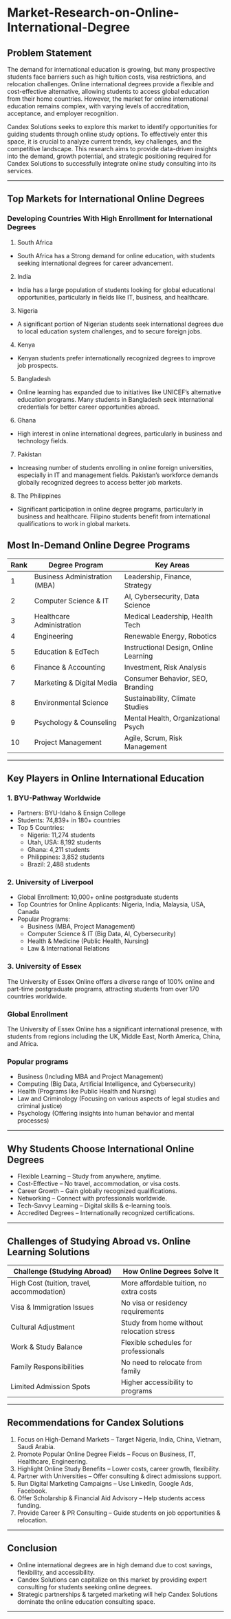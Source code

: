# Market-Research-on-Online-International-Degree

## Problem Statement 
The demand for international education is growing, but many prospective students face barriers such as high tuition costs, visa restrictions, and relocation challenges. Online international degrees provide a flexible and cost-effective alternative, allowing students to access global education from their home countries. However, the market for online international education remains complex, with varying levels of accreditation, acceptance, and employer recognition.

Candex Solutions seeks to explore this market to identify opportunities for guiding students through online study options. To effectively enter this space, it is crucial to analyze current trends, key challenges, and the competitive landscape. This research aims to provide data-driven insights into the demand, growth potential, and strategic positioning required for Candex Solutions to successfully integrate online study consulting into its services.

---

## Top Markets for International Online Degrees  

### Developing Countries With High Enrollment for International Degrees
1.  South Africa
-   South Africa has a Strong demand for online education, with students seeking international degrees for career advancement.
2.  India
-   India has a large population of students looking for global educational opportunities, particularly in fields like IT, business, and healthcare.
3.  Nigeria
-   A significant portion of Nigerian students seek international degrees due to local education system challenges, and to secure foreign jobs.
4.  Kenya
-   Kenyan students prefer internationally recognized degrees to improve job prospects.
5.  Bangladesh
-   Online learning has expanded due to initiatives like UNICEF’s alternative education programs. Many students in Bangladesh seek international credentials for better career opportunities abroad.
6.  Ghana
-   High interest in online international degrees, particularly in business and technology fields.
7.  Pakistan
-   Increasing number of students enrolling in online foreign universities, especially in IT and management fields. Pakistan’s workforce demands globally recognized degrees to access better job markets.
8.  The Philippines
-   Significant participation in online degree programs, particularly in business and healthcare. Filipino students benefit from international qualifications to work in global markets.


## Most In-Demand Online Degree Programs  

| Rank | Degree Program | Key Areas |
|------|---------------|-----------|
| 1 | Business Administration (MBA) | Leadership, Finance, Strategy |
| 2 | Computer Science & IT | AI, Cybersecurity, Data Science |
| 3 | Healthcare Administration | Medical Leadership, Health Tech |
| 4 | Engineering | Renewable Energy, Robotics |
| 5 | Education & EdTech | Instructional Design, Online Learning |
| 6 | Finance & Accounting | Investment, Risk Analysis |
| 7 | Marketing & Digital Media | Consumer Behavior, SEO, Branding |
| 8 | Environmental Science | Sustainability, Climate Studies |
| 9 | Psychology & Counseling | Mental Health, Organizational Psych |
| 10 | Project Management | Agile, Scrum, Risk Management |

---

## Key Players in Online International Education  

### 1. BYU-Pathway Worldwide  
- Partners: BYU-Idaho & Ensign College  
- Students: 74,839+ in 180+ countries  
- Top 5 Countries:  
  - Nigeria: 11,274 students  
  - Utah, USA: 8,192 students  
  - Ghana: 4,211 students  
  - Philippines: 3,852 students  
  - Brazil: 2,488 students  

### 2. University of Liverpool  
- Global Enrollment: 10,000+ online postgraduate students  
- Top Countries for Online Applicants: Nigeria, India, Malaysia, USA, Canada  
- Popular Programs:  
  - Business (MBA, Project Management)  
  - Computer Science & IT (Big Data, AI, Cybersecurity)  
  - Health & Medicine (Public Health, Nursing)  
  - Law & International Relations

### 3.  University of Essex 
The University of Essex Online offers a diverse range of 100% online and part-time postgraduate programs, attracting students from over 170 countries worldwide. 
### Global Enrollment
The University of Essex Online has a significant international presence, with students from regions including the UK, Middle East, North America, China, and Africa.
### Popular programs
-  Business (Including MBA and Project Management)
-  Computing (Big Data, Artificial Intelligence, and Cybersecurity)
-  Health (Programs like Public Health and Nursing)
-  Law and Criminology (Focusing on various aspects of legal studies and criminal justice)
-  Psychology (Offering insights into human behavior and mental processes)

---

## Why Students Choose International Online Degrees  

- Flexible Learning – Study from anywhere, anytime.  
- Cost-Effective – No travel, accommodation, or visa costs.  
- Career Growth – Gain globally recognized qualifications.  
- Networking – Connect with professionals worldwide.  
- Tech-Savvy Learning – Digital skills & e-learning tools.  
- Accredited Degrees – Internationally recognized certifications.  

---

## Challenges of Studying Abroad vs. Online Learning Solutions  

| Challenge (Studying Abroad) | How Online Degrees Solve It |
|-----------------------------|----------------------------|
| High Cost (tuition, travel, accommodation) | More affordable tuition, no extra costs |
| Visa & Immigration Issues | No visa or residency requirements |
| Cultural Adjustment | Study from home without relocation stress |
| Work & Study Balance | Flexible schedules for professionals |
| Family Responsibilities | No need to relocate from family |
| Limited Admission Spots | Higher accessibility to programs |

---

## Recommendations for Candex Solutions  

1. Focus on High-Demand Markets – Target Nigeria, India, China, Vietnam, Saudi Arabia.  
2. Promote Popular Online Degree Fields – Focus on Business, IT, Healthcare, Engineering.  
3. Highlight Online Study Benefits – Lower costs, career growth, flexibility.  
4. Partner with Universities – Offer consulting & direct admissions support.  
5. Run Digital Marketing Campaigns – Use LinkedIn, Google Ads, Facebook.  
6. Offer Scholarship & Financial Aid Advisory – Help students access funding.  
7. Provide Career & PR Consulting – Guide students on job opportunities & relocation.  

---

## Conclusion  

- Online international degrees are in high demand due to cost savings, flexibility, and accessibility.  
- Candex Solutions can capitalize on this market by providing expert consulting for students seeking online degrees.  
- Strategic partnerships & targeted marketing will help Candex Solutions dominate the online education consulting space.  

---
